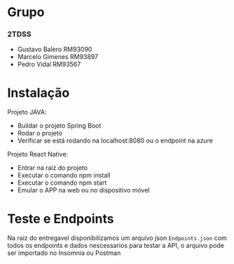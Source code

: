 # Grupo
### 2TDSS
- Gustavo Balero RM93090
- Marcelo Gimenes RM93897
- Pedro Vidal RM93567

# Instalação 
Projeto JAVA: 
- Buildar o projeto Spring Boot
- Rodar o projeto 
- Verificar se está rodando na localhost:8080 ou o endpoint na azure

Projeto React Native: 
- Entrar na raiz do projeto
- Executar o comando npm install
- Executar o comando npm start
- Emular o APP na web ou no dispositivo móvel


# Teste e Endpoints
Na raiz do entregavel disponibilizamos um arquivo json `Endpoints.json` com todos os endpoints e dados nescessarios para testar a API, o arquivo pode ser importado no Insomnia ou Postman